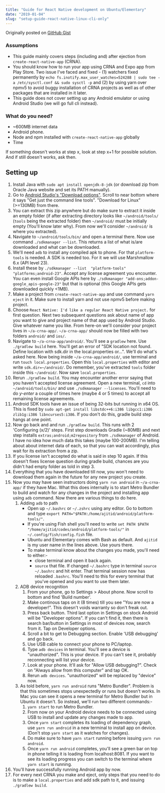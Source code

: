 ```yaml
---
title: "Guide for React Native development on Ubuntu/Elementary"
date: "2019-01-04"
slug: "setup-guide-react-native-linux-cli-only"
---
```


Originally posted on [GitHub Gist](https://gist.github.com/goandbuild/540bd1dcb30290c8d779c34fb898a47a)

### Assumptions

- This guide mainly covers steps (including and) after ejection from `create-react-native-app` (CRNA).
- You should know how to run your app using CRNA and Expo app from Play Store. Two issue I've faced and fixed - (1) watchers fixed permanently by `echo fs.inotify.max_user_watches=524288 | sudo tee -a /etc/sysctl.conf && sudo sysctl -p` and (2) by using yarn over npmv5 to avoid buggy installation of CRNA projects as well as of other packages that are installed in it later.
- This guide does not cover setting up any Android emulator or using Android Studio (we will go full cli instead).

### What do you need?

- ~600MB internet data
- Android phone.
- Node and npm installed with `create-react-native-app` globally
- Time

If something doesn't works at step x, look at step x+1 for possible solution. And if still doesn't works, ask then.

## Setting up

1. Install Java with `sudo apt install openjdk-8-jdk` (or download zip from Oracle Java website and set its PATH manually).
1. Go to [Android Studio's "Download options"](https://developer.android.com/studio/index.html#downloads). Scroll to near bottom where it says "Get just the command line tools". "Download for Linux" (>=130MB) from there.
1. You can extract this zip anywhere but do make sure to extract it inside an empty folder (if after extracting directory looks like `~/android/tools/` (`tools` being the extracted folder) then `~/android/` must be initially empty (You'll know later why). From now we'll consider `~/android/` is where you extracted).
1. Navigate to `~/android/tools/bin/` and open a terminal there. Now use command `./sdkmanager --list`. This returns a list of what is/are downloaded and what can be downloaded.
1. We'll need `adb` to install any compiled apk to phone. For that `platform-tools` is needed. A SDK is needed too. For it we will use Marshmallow 6.x (API level 23).
1. Install these by `./sdkmanager --list  "platform-tools" "platforms;android-23"`. Accept any license agreement you encounter. You can even install Google APIs here by `./sdkmanager "add-ons;addon-google_apis-google-23"` but that is optional (this Google APIs gets downloaded quickly <1MB).
1. Make a project from `create-react-native-app` and use command `yarn eject` in it. Make sure to install yarn and not use npmv5 before making project.
1. Choose `React Native: I'd like a regular React Native project.` for first question. Next two subsequent questions ask about name of app you want to give and project name of that app used by Android Studio. Give whatever name you like. From here-on we'll consider your project lives in `~/a-crna-app/`. `~/a-crna-app/` should now be filled with two folders `android/` and `ios/`.
1.  Navigate to `~/a-crna-app/android/`. You'll see a `gradlew` here. Use `./gradlew build` here. You'll get an error of "SDK location not found. Define location with sdk.dir in the local.properties or...". We'll do what's asked here. Now being inside `~/a-crna-app/android/`, use terminal and run `touch local.properties`. Open this `local.properties` with editor and write `sdk.dir=~/android/`. Do remember, you've extracted `tools` folder inside this `~/android/`. Now save `local.properties`.
1. Rerun `./gradlew build`. You may encounter another error saying that you haven't accepted license agreement. Open a new terminal, `cd` into `~/android/tools/bin/` and use `./sdkmanager --licenses`. You'll need to do _y-enter_ a couple of times here (maybe 4 or 5 times) to accept all remaining license agreements.
1. Android SDK tools have an issue of being 32-bits but running in x64 OS. This is fixed by `sudo apt-get install libstdc++6:i386 libgcc1:i386 zlib1g:i386 libncurses5:i386`. If you don't do this, gradle build step hangs at one point.
1. Now go back and and run `./gradlew build`. This runs with 2 'Configuring (x/2)' steps. First step downloads Gradle (~80MB) and next step installs `extras;android;m2repository` from `./sdkmanager` of Android. I have no idea how much data this takes (maybe 100-200MB). I'm telling about about internet data of each, so that you can wait accordingly, plus wait for its extraction from a zip.
1. If you license isn't accepted do what is said in step 10 again. If this doesn't fixes license question during gradle build, chances are you didn't had empty folder as told in step 3.
1. Everything that you have downloaded till now, you won't need to download them again in the future for any new project you create.
1. Now you may have seen instructors doing `yarn run android` in `~/a-crna-app/` if they have Mac. What this does internally is to start Metro Bundler to build and watch for any changes in the project and installing app using `adb` command. Now there are various things to do here.
    1. Adding `adb` to path
        - Open up `~/.bashrc` or `~/.zshrc` using any editor. Go to bottom and type `export PATH="$PATH:/home/ajitid/android/platform-tools/"`.
        - If you're using Fish shell you'll need to write `set PATH $PATH "/home/ajitid/codes/android/platform-tools/"` in `~/.config/fish/config.fish` file.
        - Ubuntu and Elementary comes with Bash as default. And `ajitid` is my user name in the lines above. Use yours there.
        - To make terminal know about the changes you made, you'll need to either:-
            - close terminal and open it back again.
            - `source` that file. If changed `~/.bashrc` type in terminal `source ~/.bashrc` and hit enter. That terminal session now has reloaded `.bashrc`. You'll need to this for every terminal that you've opened and you want to use them later.
    1. ADB device recognition
        1. From your phone, go to Settings > About phone. Now scroll to bottom and find 'Build number'.
        1. Make continous taps on it (8 times) till you see "You are now a developer!". This doesn't voids warranty so don't freak out.
        1. Press back button. Third last option in Settings on stock Android will be "Developer options". If you can't find it, then there is search bar/button in Settings in most of devices now, search from it. Tap on Developer options.
        1. Scroll a bit to get to Debugging section. Enable 'USB debugging' and go back.
        1. Use USB cable to connect your phone to PC/laptop.
        1. Type `adb devices` in terminal. You'll see a device is "unauthorized". This is your device. If you can't see it, probably reconnecting will list your device.
        1. Look at your phone. It'll ask for "Allow USB debugging?". Check on "Always allow from this computer" and tap OK.
        1. Rerun `adb devices`. "unauthorized" will be replaced by "device" now.
    1. As told before, `yarn run android` runs "Metro Bundler". Problem is that this sometimes stops unexpectedly or runs but doesn't works. In Mac you can see it opens a new terminal for Metro Bundler but in Ubuntu it doesn't. So instead, we'll run two different commands:-
        1. `yarn start` to run Metro Bundler.
        1. From now on your Android device needs to be connected using USB to install and update any changes made to app.
        1. Once `yarn start` completes its loading of dependency graph, use `yarn run android` in a new terminal to install app on device. (Don't stop `yarn start` as it watches for changes).
        1. Do make sure to have `yarn start` running before issuing `yarn run android`.
        1. Once `yarn run android` completes, you'll see a green bar on top in phone telling it is loading from localhost:8081. If you want to see its loading progress you can switch to the terminal where `yarn start` is running.
1. You'll have successfully running Android app by now.
1. For every next CRNA you make and eject, only steps that you need to do is to make a `local.properties` and add sdk path to it, and issuing `./gradlew build`.
